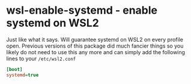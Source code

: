 # wsl-enable-systemd - enable systemd on WSL2

Just like what it says. Will guarantee systemd on WSL2 on every profile open. Previous versions of this package did much
fancier things so you likely do not need to use this any more and can simply add the following lines to your
`/etc/wsl2.conf`

```ini
[boot]
systemd=true
```
